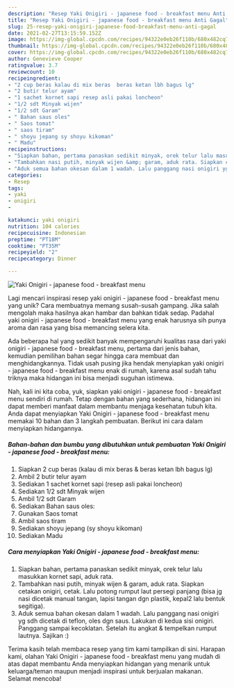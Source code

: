 ```yaml
---
description: "Resep Yaki Onigiri - japanese food - breakfast menu Anti Gagal"
title: "Resep Yaki Onigiri - japanese food - breakfast menu Anti Gagal"
slug: 25-resep-yaki-onigiri-japanese-food-breakfast-menu-anti-gagal
date: 2021-02-27T13:15:59.152Z
image: https://img-global.cpcdn.com/recipes/94322e0eb26f110b/680x482cq70/yaki-onigiri-japanese-food-breakfast-menu-foto-resep-utama.jpg
thumbnail: https://img-global.cpcdn.com/recipes/94322e0eb26f110b/680x482cq70/yaki-onigiri-japanese-food-breakfast-menu-foto-resep-utama.jpg
cover: https://img-global.cpcdn.com/recipes/94322e0eb26f110b/680x482cq70/yaki-onigiri-japanese-food-breakfast-menu-foto-resep-utama.jpg
author: Genevieve Cooper
ratingvalue: 3.7
reviewcount: 10
recipeingredient:
- "2 cup beras kalau di mix beras  beras ketan lbh bagus lg"
- "2 butir telur ayam"
- "1 sachet kornet sapi resep asli pakai loncheon"
- "1/2 sdt Minyak wijen"
- "1/2 sdt Garam"
- " Bahan saus oles"
- " Saos tomat"
- " saos tiram"
- " shoyu jepang sy shoyu kikoman"
- " Madu"
recipeinstructions:
- "Siapkan bahan, pertama panaskan sedikit minyak, orek telur lalu masukkan kornet sapi, aduk rata."
- "Tambahkan nasi putih, minyak wijen &amp; garam, aduk rata. Siapkan cetakan onigiri, cetak. Lalu potong rumput laut persegi panjang (bisa jg nasi dicetak manual tangan, lapisi tangan dgn plastik, kepal2 lalu bentuk segitiga)."
- "Aduk semua bahan okesan dalam 1 wadah. Lalu panggang nasi onigiri yg sdh dicetak di teflon, oles dgn saus. Lakukan di kedua sisi onigiri. Panggang sampai kecoklatan. Setelah itu angkat &amp; tempelkan rumput lautnya. Sajikan :)"
categories:
- Resep
tags:
- yaki
- onigiri
- 

katakunci: yaki onigiri  
nutrition: 104 calories
recipecuisine: Indonesian
preptime: "PT18M"
cooktime: "PT35M"
recipeyield: "2"
recipecategory: Dinner

---
```



![Yaki Onigiri - japanese food - breakfast menu](https://img-global.cpcdn.com/recipes/94322e0eb26f110b/680x482cq70/yaki-onigiri-japanese-food-breakfast-menu-foto-resep-utama.jpg)

Lagi mencari inspirasi resep yaki onigiri - japanese food - breakfast menu yang unik? Cara membuatnya memang susah-susah gampang. Jika salah mengolah maka hasilnya akan hambar dan bahkan tidak sedap. Padahal yaki onigiri - japanese food - breakfast menu yang enak harusnya sih punya aroma dan rasa yang bisa memancing selera kita.



Ada beberapa hal yang sedikit banyak mempengaruhi kualitas rasa dari yaki onigiri - japanese food - breakfast menu, pertama dari jenis bahan, kemudian pemilihan bahan segar hingga cara membuat dan menghidangkannya. Tidak usah pusing jika hendak menyiapkan yaki onigiri - japanese food - breakfast menu enak di rumah, karena asal sudah tahu triknya maka hidangan ini bisa menjadi suguhan istimewa.


Nah, kali ini kita coba, yuk, siapkan yaki onigiri - japanese food - breakfast menu sendiri di rumah. Tetap dengan bahan yang sederhana, hidangan ini dapat memberi manfaat dalam membantu menjaga kesehatan tubuh kita. Anda dapat menyiapkan Yaki Onigiri - japanese food - breakfast menu memakai 10 bahan dan 3 langkah pembuatan. Berikut ini cara dalam menyiapkan hidangannya.

<!--inarticleads1-->

##### Bahan-bahan dan bumbu yang dibutuhkan untuk pembuatan Yaki Onigiri - japanese food - breakfast menu:

1. Siapkan 2 cup beras (kalau di mix beras &amp; beras ketan lbh bagus lg)
1. Ambil 2 butir telur ayam
1. Sediakan 1 sachet kornet sapi (resep asli pakai loncheon)
1. Sediakan 1/2 sdt Minyak wijen
1. Ambil 1/2 sdt Garam
1. Sediakan  Bahan saus oles:
1. Gunakan  Saos tomat
1. Ambil  saos tiram
1. Sediakan  shoyu jepang (sy shoyu kikoman)
1. Sediakan  Madu




<!--inarticleads2-->

##### Cara menyiapkan Yaki Onigiri - japanese food - breakfast menu:

1. Siapkan bahan, pertama panaskan sedikit minyak, orek telur lalu masukkan kornet sapi, aduk rata.
1. Tambahkan nasi putih, minyak wijen &amp; garam, aduk rata. Siapkan cetakan onigiri, cetak. Lalu potong rumput laut persegi panjang (bisa jg nasi dicetak manual tangan, lapisi tangan dgn plastik, kepal2 lalu bentuk segitiga).
1. Aduk semua bahan okesan dalam 1 wadah. Lalu panggang nasi onigiri yg sdh dicetak di teflon, oles dgn saus. Lakukan di kedua sisi onigiri. Panggang sampai kecoklatan. Setelah itu angkat &amp; tempelkan rumput lautnya. Sajikan :)




Terima kasih telah membaca resep yang tim kami tampilkan di sini. Harapan kami, olahan Yaki Onigiri - japanese food - breakfast menu yang mudah di atas dapat membantu Anda menyiapkan hidangan yang menarik untuk keluarga/teman maupun menjadi inspirasi untuk berjualan makanan. Selamat mencoba!
